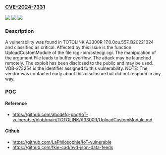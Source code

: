 ### [CVE-2024-7331](https://cve.mitre.org/cgi-bin/cvename.cgi?name=CVE-2024-7331)
![](https://img.shields.io/static/v1?label=Product&message=A3300R&color=blue)
![](https://img.shields.io/static/v1?label=Version&message=%3D%2017.0.0cu.557_B20221024%20&color=brighgreen)
![](https://img.shields.io/static/v1?label=Vulnerability&message=CWE-120%20Buffer%20Overflow&color=brighgreen)

### Description

A vulnerability was found in TOTOLINK A3300R 17.0.0cu.557_B20221024 and classified as critical. Affected by this issue is the function UploadCustomModule of the file /cgi-bin/cstecgi.cgi. The manipulation of the argument File leads to buffer overflow. The attack may be launched remotely. The exploit has been disclosed to the public and may be used. VDB-273254 is the identifier assigned to this vulnerability. NOTE: The vendor was contacted early about this disclosure but did not respond in any way.

### POC

#### Reference
- https://github.com/abcdefg-png/IoT-vulnerable/blob/main/TOTOLINK/A3300R/UploadCustomModule.md

#### Github
- https://github.com/LaPhilosophie/IoT-vulnerable
- https://github.com/fkie-cad/nvd-json-data-feeds

